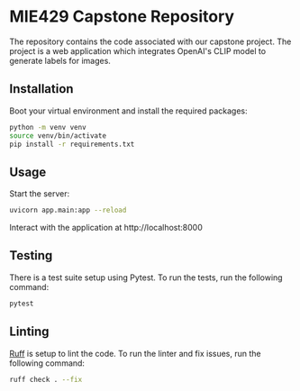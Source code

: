 # MIE429 Capstone Repository

The repository contains the code associated with our capstone project. The project is a web application which integrates OpenAI's CLIP model to generate labels for images.

## Installation

Boot your virtual environment and install the required packages:

```bash
python -m venv venv
source venv/bin/activate
pip install -r requirements.txt
```

## Usage
Start the server:
```bash
uvicorn app.main:app --reload
```

Interact with the application at http://localhost:8000

## Testing

There is a test suite setup using Pytest. To run the tests, run the following command:

```bash
pytest
```

## Linting

[Ruff](https://docs.astral.sh/ruff/) is setup to lint the code. To run the linter and fix issues, run the following command:

```bash
ruff check . --fix
```
